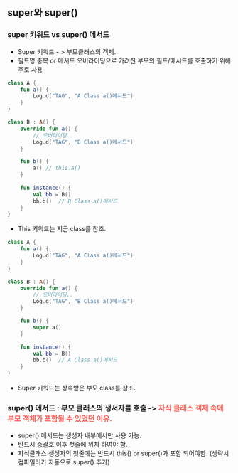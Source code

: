 ## super와 super()

### super 키워드 vs super() 메서드

- Super 키워드 - > 부모클래스의 객체.
- 필드명 중복 or 메서드 오버라이딩으로 가려진 부모의 필드/메서드를 호출하기 위해 주로 사용

```kotlin
class A {
    fun a() {
        Log.d("TAG", "A Class a()메서드")
    }
}

class B : A() {
    override fun a() {
        // 오버라이딩..
        Log.d("TAG", "B Class a()메서드")
    }

    fun b() {
        a() // this.a()
    }
    
    fun instance() {
        val bb = B()
        bb.b()  // B Class a()메서드
    }
}
```

- This 키워드는 지금 class를 참조.

```kotlin
class A {
    fun a() {
        Log.d("TAG", "A Class a()메서드")
    }
}

class B : A() {
    override fun a() {
        // 오버라이딩..
        Log.d("TAG", "B Class a()메서드")
    }

    fun b() {
        super.a()
    }

    fun instance() {
        val bb = B()
        bb.b()  // A Class a()메서드
    }
}
```

- Super 키워드는 상속받은 부모 class를 참조.

### super() 메서드 : 부모 클래스의 생서자를 호출 -> <span style="color:#FF5a54">자식 클래스 객체 속에 부모 객체가 포함될 수 있었던 이유.</span>

- super() 메서드는 생성자 내부에서만 사용 가능.
- 반드시 중괄호 이후 첫줄에 위치 하여야 함.
- 자식클래스 생성자의 첫줄에는 반드시 this() or super()가 포함 되어야함.
  (생략시 컴파일러가 자동으로 super() 추가)

